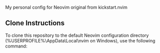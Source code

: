 My personal config for Neovim original from kickstart.nvim

## Clone Instructions

To clone this repository to the default Neovim configuration directory (%USERPROFILE%\AppData\Local\nvim on Windows), use the following command:
